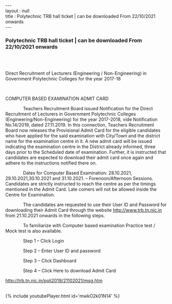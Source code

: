 ---<br>layout : null<br>title : Polytechnic TRB hall ticket | can be downloaded From 22/10/2021 onwards<br>---<br><h3>Polytechnic TRB hall ticket | can be downloaded From 22/10/2021 onwards</h3><br><br><p>Direct Recruitment of Lecturers (Engineering / Non-Engineering) in Government Polytechnic Colleges for the year 2017-18

          

COMPUTER BASED EXAMINATION ADMIT CARD

              Teachers Recruitment Board issued Notification for the Direct Recruitment of Lecturers in Government Polytechnic Colleges (Engineering/Non-Engineering) for the year 2017-2018, vide Notification No.14/2019, dated 27.11.2019. In this connection, Teachers Recruitment Board now releases the Provisional Admit Card for the eligible candidates who have applied for the said examination with City/Town and the district name for the examination centre in it. A new admit card will be issued indicating the examination centre in the District already informed, three days prior to the Scheduled date of examination. Further, it is instructed that candidates are expected to download their admit card once again and adhere to the instructions notified there on.

              Dates for Computer Based Examination: 28.10.2021, 29.10.2021,30.10.2021 and 31.10.2021. – Forenoon/Afternoon Sessions. Candidates are strictly instructed to reach the centre as per the timings mentioned in the Admit Card. Late comers will not be allowed inside the Centre for Examination.

              The candidates are requested to use their User ID and Password for downloading their Admit Card through the website http://www.trb.tn.nic.in from 21.10.2021 onwards in the following steps.

              To familiarize with Computer based examination Practice test / Mock test is also available.

              Step 1 – Click Login

              Step 2 – Enter User ID and password

              Step 3 – Click Dashboard

              Step 4 – Click Here to download Admit Card



http://trb.tn.nic.in/poli2019/21102021/msg.htm</p><br>{% include youtubePlayer.html id='mwkO2k01N14' %}<br>